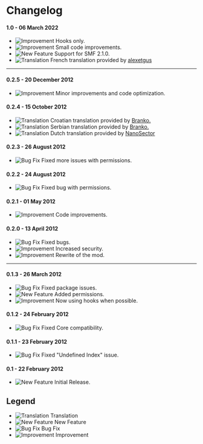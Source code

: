 # Changelog

#### 1.0 - 06 March 2022
- ![Improvement](https://smftricks.com/assets/changelog/tag--pencil.png) Hooks only.
- ![Improvement](https://smftricks.com/assets/changelog/tag--pencil.png) Small code improvements.
- ![New Feature](https://smftricks.com/assets/changelog/tag--plus.png) Support for SMF 2.1.0.
- ![Translation](https://www.simplemachines.org/site_images/lang/french.gif) French translation provided by [alexetgus](https://www.simplemachines.org/community/index.php?action=profile;u=363570)
---
#### 0.2.5 - 20 December 2012
- ![Improvement](https://smftricks.com/assets/changelog/tag--pencil.png) Minor improvements and code optimization.

#### 0.2.4 - 15 October 2012
- ![Translation](https://www.simplemachines.org/site_images/lang/croatian.gif) Croatian translation provided by [Branko.](https://www.simplemachines.org/community/index.php?action=profile;u=95212)
- ![Translation](https://www.simplemachines.org/site_images/lang/serbian.gif) Serbian translation provided by [Branko.](https://www.simplemachines.org/community/index.php?action=profile;u=95212)
- ![Translation](https://www.simplemachines.org/site_images/lang/dutch.gif) Dutch translation provided by [NanoSector](https://www.simplemachines.org/community/index.php?action=profile;u=251953)

#### 0.2.3 - 26 August 2012
- ![Bug Fix](https://smftricks.com/assets/changelog/bug--minus.png) Fixed more issues with permissions.

#### 0.2.2 - 24 August 2012
- ![Bug Fix](https://smftricks.com/assets/changelog/bug--minus.png) Fixed bug with permissions.

#### 0.2.1 - 01 May 2012
- ![Improvement](https://smftricks.com/assets/changelog/tag--pencil.png) Code improvements.

#### 0.2.0 - 13 April 2012
- ![Bug Fix](https://smftricks.com/assets/changelog/bug--minus.png) Fixed bugs.
- ![Improvement](https://smftricks.com/assets/changelog/tag--pencil.png) Increased security.
- ![Improvement](https://smftricks.com/assets/changelog/tag--pencil.png) Rewrite of the mod.
---
#### 0.1.3 - 26 March 2012
- ![Bug Fix](https://smftricks.com/assets/changelog/bug--minus.png) Fixed package issues.
- ![New Feature](https://smftricks.com/assets/changelog/tag--plus.png) Added permissions.
- ![Improvement](https://smftricks.com/assets/changelog/tag--pencil.png) Now using hooks when possible.

#### 0.1.2 - 24 February 2012
- ![Bug Fix](https://smftricks.com/assets/changelog/bug--minus.png) Fixed Core compatibility.

#### 0.1.1 - 23 February 2012
- ![Bug Fix](https://smftricks.com/assets/changelog/bug--minus.png) Fixed "Undefined Index" issue.

#### 0.1 - 22 February 2012
- ![New Feature](https://smftricks.com/assets/changelog/tag--plus.png) Initial Release.

## Legend
- ![Translation](https://smftricks.com/assets/changelog/language.png) Translation
- ![New Feature](https://smftricks.com/assets/changelog/tag--plus.png) New Feature
- ![Bug Fix](https://smftricks.com/assets/changelog/bug--minus.png) Bug Fix
- ![Improvement](https://smftricks.com/assets/changelog/tag--pencil.png) Improvement